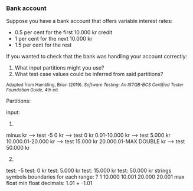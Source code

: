### Bank account
Suppose you have a bank account that offers variable interest rates:

- 0.5 per cent for the first 10.000 kr credit
- 1 per cent for the next 10.000 kr
- 1.5 per cent for the rest

If you wanted to check that the bank was handling your account correctly: 
1. What input partitions might you use?
2. What test case values could be inferred from said partitions?

<sub>Adapted from Hambling, Brian (2019). *Software Testing: An ISTQB-BCS Certified Tester Foundation Guide*, 4th ed.</sub>

Partitions:

input:

1.
minus kr --> test -5 
0 kr --> test 0 kr
0.01-10.000 kr --> test 5.000 kr
10.000.01-20.000 kr --> test 15.000 kr
20.000.01-MAX DOUBLE kr --> test 50.000 kr

2. 
test: -5
test: 0 kr
test: 5.000 kr
test: 15.000 kr
test: 50.000 kr
strings
symbols
boundaries for each range: ?
1
10.000 
10.001
20.000
20.001
max float
min float
decimals: 1.01 + -1.01



